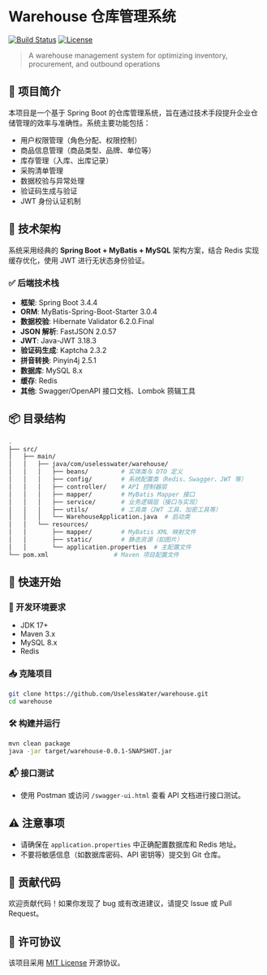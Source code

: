 # Warehouse 仓库管理系统

[![Build Status](https://img.shields.io/badge/build-passing-brightgreen)](https://github.com/UselessWater/warehouse)
[![License](https://img.shields.io/badge/license-MIT-blue)](LICENSE)

> A warehouse management system for optimizing inventory, procurement, and outbound operations

## 📌 项目简介

本项目是一个基于 Spring Boot 的仓库管理系统，旨在通过技术手段提升企业仓储管理的效率与准确性。系统主要功能包括：
- 用户权限管理（角色分配、权限控制）
- 商品信息管理（商品类型、品牌、单位等）
- 库存管理（入库、出库记录）
- 采购清单管理
- 数据校验与异常处理
- 验证码生成与验证
- JWT 身份认证机制

## 🧱 技术架构

系统采用经典的 **Spring Boot + MyBatis + MySQL** 架构方案，结合 Redis 实现缓存优化，使用 JWT 进行无状态身份验证。

### ✅ 后端技术栈
- **框架**: Spring Boot 3.4.4
- **ORM**: MyBatis-Spring-Boot-Starter 3.0.4
- **数据校验**: Hibernate Validator 6.2.0.Final
- **JSON 解析**: FastJSON 2.0.57
- **JWT**: Java-JWT 3.18.3
- **验证码生成**: Kaptcha 2.3.2
- **拼音转换**: Pinyin4j 2.5.1
- **数据库**: MySQL 8.x
- **缓存**: Redis
- **其他**: Swagger/OpenAPI 接口文档、Lombok 箉辑工具

## 📦 目录结构

```bash
.
├── src/
│   ├── main/
│   │   ├── java/com/uselesswater/warehouse/
│   │   │   ├── beans/         # 实体类与 DTO 定义
│   │   │   ├── config/        # 系统配置类（Redis、Swagger、JWT 等）
│   │   │   ├── controller/    # API 控制器层
│   │   │   ├── mapper/        # MyBatis Mapper 接口
│   │   │   ├── service/       # 业务逻辑层（接口与实现）
│   │   │   ├── utils/         # 工具类（JWT 工具、加密工具等）
│   │   │   └── WarehouseApplication.java  # 启动类
│   │   └── resources/
│   │       ├── mapper/        # MyBatis XML 映射文件
│   │       ├── static/        # 静态资源（如图片）
│   │       └── application.properties  # 主配置文件
└── pom.xml                  # Maven 项目配置文件
```

## 🚀 快速开始

### 🔧 开发环境要求
- JDK 17+
- Maven 3.x
- MySQL 8.x
- Redis

### 📥 克隆项目
```bash
git clone https://github.com/UselessWater/warehouse.git
cd warehouse
```

### 🛠️ 构建并运行
```bash
mvn clean package
java -jar target/warehouse-0.0.1-SNAPSHOT.jar
```

### 📬 接口测试
- 使用 Postman 或访问 `/swagger-ui.html` 查看 API 文档进行接口测试。

## ⚠️ 注意事项
- 请确保在 `application.properties` 中正确配置数据库和 Redis 地址。
- 不要将敏感信息（如数据库密码、API 密钥等）提交到 Git 仓库。

## 🤝 贡献代码
欢迎贡献代码！如果你发现了 bug 或有改进建议，请提交 Issue 或 Pull Request。

## 📜 许可协议
该项目采用 [MIT License](LICENSE) 开源协议。